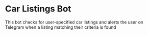 # Car Listings Bot

This bot checks for user-specified car listings and alerts the user on Telegram when a listing matching their criteria is found
